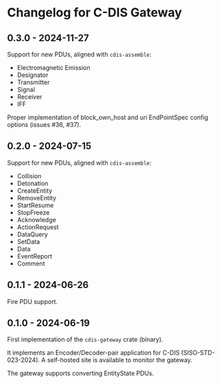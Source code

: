 # Changelog for C-DIS Gateway

## 0.3.0 - 2024-11-27

Support for new PDUs, aligned with `cdis-assemble`:

- Electromagnetic Emission
- Designator
- Transmitter
- Signal
- Receiver
- IFF

Proper implementation of block_own_host and uri EndPointSpec config options (issues #36, #37).

## 0.2.0 - 2024-07-15

Support for new PDUs, aligned with `cdis-assemble`:

- Collision
- Detonation
- CreateEntity
- RemoveEntity
- StartResume
- StopFreeze
- Acknowledge
- ActionRequest
- DataQuery
- SetData
- Data
- EventReport
- Comment

## 0.1.1 - 2024-06-26

Fire PDU support.

## 0.1.0 - 2024-06-19

First implementation of the `cdis-gateway` crate (binary).

It implements an Encoder/Decoder-pair application for C-DIS (SISO-STD-023-2024).
A self-hosted site is available to monitor the gateway.

The gateway supports converting EntityState PDUs. 